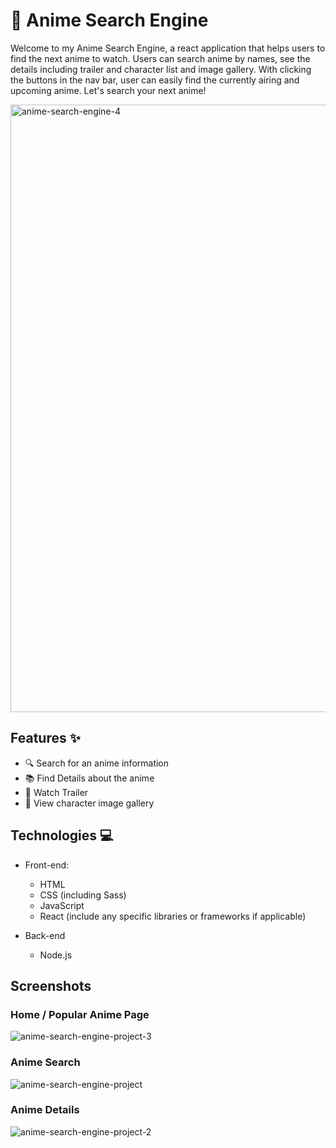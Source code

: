 # 🍥 Anime Search Engine

Welcome to my Anime Search Engine, a react application that helps users to find the next anime to watch. Users can search anime by names, see the details including trailer and character list and image gallery. With clicking the buttons in the nav bar, user can easily find the currently airing and upcoming anime. Let's search your next anime!

<img width="972" alt="anime-search-engine-4" src="https://github.com/isaba-nusrat/capstone-project/assets/79944634/754d1f06-17e3-41e0-92dc-4aa1bd53faf3">

## Features ✨

- 🔍 Search for an anime information
- 📚 Find Details about the anime
- 🎥 Watch Trailer
- 📸 View character image gallery

## Technologies 💻
- Front-end:
  - HTML
  - CSS (including Sass)
  - JavaScript
  - React (include any specific libraries or frameworks if applicable)
  
- Back-end
  - Node.js

## Screenshots

### Home / Popular Anime Page
![anime-search-engine-project-3](https://github.com/isaba-nusrat/capstone-project/assets/79944634/85d29824-ccd1-4b01-a775-d4af8e8ac4f3)

### Anime Search
![anime-search-engine-project](https://github.com/isaba-nusrat/capstone-project/assets/79944634/36c1ee5c-864a-4e13-a2f1-06ae1579ee62)

### Anime Details
![anime-search-engine-project-2](https://github.com/isaba-nusrat/capstone-project/assets/79944634/11dd7d65-5744-4b83-981a-5ac0835540ea)
